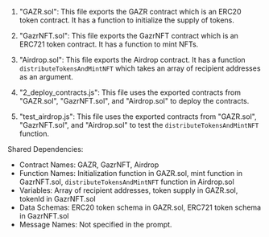 1. "GAZR.sol": This file exports the GAZR contract which is an ERC20 token contract. It has a function to initialize the supply of tokens.

2. "GazrNFT.sol": This file exports the GazrNFT contract which is an ERC721 token contract. It has a function to mint NFTs.

3. "Airdrop.sol": This file exports the Airdrop contract. It has a function `distributeTokensAndMintNFT` which takes an array of recipient addresses as an argument.

4. "2_deploy_contracts.js": This file uses the exported contracts from "GAZR.sol", "GazrNFT.sol", and "Airdrop.sol" to deploy the contracts.

5. "test_airdrop.js": This file uses the exported contracts from "GAZR.sol", "GazrNFT.sol", and "Airdrop.sol" to test the `distributeTokensAndMintNFT` function.

Shared Dependencies:

- Contract Names: GAZR, GazrNFT, Airdrop
- Function Names: Initialization function in GAZR.sol, mint function in GazrNFT.sol, `distributeTokensAndMintNFT` function in Airdrop.sol
- Variables: Array of recipient addresses, token supply in GAZR.sol, tokenId in GazrNFT.sol
- Data Schemas: ERC20 token schema in GAZR.sol, ERC721 token schema in GazrNFT.sol
- Message Names: Not specified in the prompt.